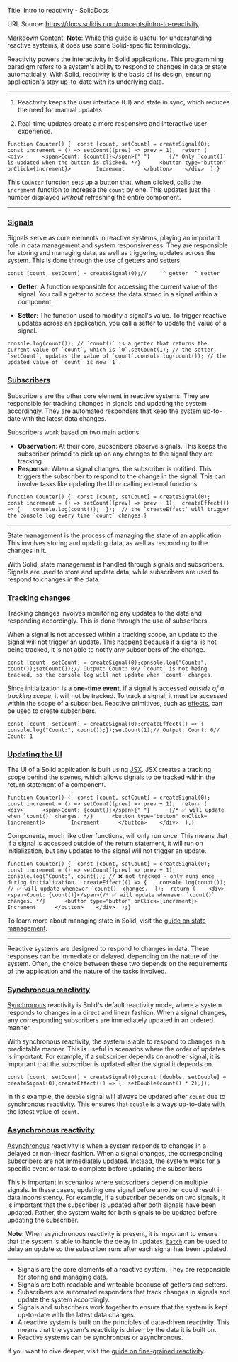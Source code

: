 Title: Intro to reactivity - SolidDocs

URL Source: https://docs.solidjs.com/concepts/intro-to-reactivity

Markdown Content:
**Note**: While this guide is useful for understanding reactive systems, it does use some Solid-specific terminology.

Reactivity powers the interactivity in Solid applications. This programming paradigm refers to a system's ability to respond to changes in data or state automatically. With Solid, reactivity is the basis of its design, ensuring application's stay up-to-date with its underlying data.

* * *

1.  Reactivity keeps the user interface (UI) and state in sync, which reduces the need for manual updates.
    
2.  Real-time updates create a more responsive and interactive user experience.
    

```
function Counter() {  const [count, setCount] = createSignal(0);  const increment = () => setCount((prev) => prev + 1);  return (    <div>      <span>Count: {count()}</span>{" "}      {/* Only `count()` is updated when the button is clicked. */}      <button type="button" onClick={increment}>        Increment      </button>    </div>  );}
```

This `Counter` function sets up a button that, when clicked, calls the `increment` function to increase the `count` by one. This updates just the number displayed _without_ refreshing the entire component.

* * *

### [Signals](https://docs.solidjs.com/concepts/intro-to-reactivity#signals)

Signals serve as core elements in reactive systems, playing an important role in data management and system responsiveness. They are responsible for storing and managing data, as well as triggering updates across the system. This is done through the use of getters and setters.

```
const [count, setCount] = createSignal(0);//     ^ getter  ^ setter
```

*   **Getter**: A function responsible for accessing the current value of the signal. You call a getter to access the data stored in a signal within a component.
    
*   **Setter**: The function used to modify a signal's value. To trigger reactive updates across an application, you call a setter to update the value of a signal.
    

```
console.log(count()); // `count()` is a getter that returns the current value of `count`, which is `0`.setCount(1); // the setter, `setCount`, updates the value of `count`.console.log(count()); // the updated value of `count` is now `1`.
```

### [Subscribers](https://docs.solidjs.com/concepts/intro-to-reactivity#subscribers)

Subscribers are the other core element in reactive systems. They are responsible for tracking changes in signals and updating the system accordingly. They are automated responders that keep the system up-to-date with the latest data changes.

Subscribers work based on two main actions:

*   **Observation**: At their core, subscribers observe signals. This keeps the subscriber primed to pick up on any changes to the signal they are tracking.
*   **Response**: When a signal changes, the subscriber is notified. This triggers the subscriber to respond to the change in the signal. This can involve tasks like updating the UI or calling external functions.

```
function Counter() {  const [count, setCount] = createSignal(0);  const increment = () => setCount((prev) => prev + 1);  createEffect(() => {    console.log(count());  });  // the `createEffect` will trigger the console log every time `count` changes.}
```

* * *

State management is the process of managing the state of an application. This involves storing and updating data, as well as responding to the changes in it.

With Solid, state management is handled through signals and subscribers. Signals are used to store and update data, while subscribers are used to respond to changes in the data.

### [Tracking changes](https://docs.solidjs.com/concepts/intro-to-reactivity#tracking-changes)

Tracking changes involves monitoring any updates to the data and responding accordingly. This is done through the use of subscribers.

When a signal is not accessed within a tracking scope, an update to the signal will not trigger an update. This happens because if a signal is not being tracked, it is not able to notify any subscribers of the change.

```
const [count, setCount] = createSignal(0);console.log("Count:", count());setCount(1);// Output: Count: 0// `count` is not being tracked, so the console log will not update when `count` changes.
```

Since initialization is a **one-time event**, if a signal is accessed _outside of a tracking scope_, it will not be tracked. To track a signal, it must be accessed within the scope of a subscriber. Reactive primitives, such as [effects](https://docs.solidjs.com/concepts/effects), can be used to create subscribers.

```
const [count, setCount] = createSignal(0);createEffect(() => {  console.log("Count:", count());});setCount(1);// Output: Count: 0//         Count: 1
```

### [Updating the UI](https://docs.solidjs.com/concepts/intro-to-reactivity#updating-the-ui)

The UI of a Solid application is built using [JSX](https://docs.solidjs.com/concepts/understanding-jsx). JSX creates a tracking scope behind the scenes, which allows signals to be tracked within the return statement of a component.

```
function Counter() {  const [count, setCount] = createSignal(0);  const increment = () => setCount((prev) => prev + 1);  return (    <div>      <span>Count: {count()}</span>{" "}      {/* ✅ will update when `count()` changes. */}      <button type="button" onClick={increment}>        Increment      </button>    </div>  );}
```

Components, much like other functions, will only run _once_. This means that if a signal is accessed outside of the return statement, it will run on initialization, but any updates to the signal will not trigger an update.

```
function Counter() {  const [count, setCount] = createSignal(0);  const increment = () => setCount((prev) => prev + 1);  console.log("Count:", count()); // ❌ not tracked - only runs once during initialization.  createEffect(() => {    console.log(count()); // ✅ will update whenever `count()` changes.  });  return (    <div>      <span>Count: {count()}</span>{/* ✅ will update whenever `count()` changes. */}      <button type="button" onClick={increment}>        Increment      </button>    </div>  );}
```

To learn more about managing state in Solid, visit the [guide on state management](https://docs.solidjs.com/guides/state-management).

* * *

Reactive systems are designed to respond to changes in data. These responses can be immediate or delayed, depending on the nature of the system. Often, the choice between these two depends on the requirements of the application and the nature of the tasks involved.

### [Synchronous reactivity](https://docs.solidjs.com/concepts/intro-to-reactivity#synchronous-reactivity)

[Synchronous](https://developer.mozilla.org/en-US/docs/Glossary/Synchronous) reactivity is Solid's default reactivity mode, where a system responds to changes in a direct and linear fashion. When a signal changes, any corresponding subscribers are immediately updated in an ordered manner.

With synchronous reactivity, the system is able to respond to changes in a predictable manner. This is useful in scenarios where the order of updates is important. For example, if a subscriber depends on another signal, it is important that the subscriber is updated after the signal it depends on.

```
const [count, setCount] = createSignal(0);const [double, setDouble] = createSignal(0);createEffect(() => {  setDouble(count() * 2);});
```

In this example, the `double` signal will always be updated after `count` due to synchronous reactivity. This ensures that `double` is always up-to-date with the latest value of `count`.

### [Asynchronous reactivity](https://docs.solidjs.com/concepts/intro-to-reactivity#asynchronous-reactivity)

[Asynchronous](https://developer.mozilla.org/en-US/docs/Glossary/Asynchronous) reactivity is when a system responds to changes in a delayed or non-linear fashion. When a signal changes, the corresponding subscribers are not immediately updated. Instead, the system waits for a specific event or task to complete before updating the subscribers.

This is important in scenarios where subscribers depend on multiple signals. In these cases, updating one signal before another could result in data inconsistency. For example, if a subscriber depends on two signals, it is important that the subscriber is updated after both signals have been updated. Rather, the system waits for both signals to be updated before updating the subscriber.

**Note:** When asynchronous reactivity is present, it is important to ensure that the system is able to handle the delay in updates. [`batch`](https://docs.solidjs.com/reference/reactive-utilities/batch) can be used to delay an update so the subscriber runs after each signal has been updated.

* * *

*   Signals are the core elements of a reactive system. They are responsible for storing and managing data.
*   Signals are both readable and writeable because of getters and setters.
*   Subscribers are automated responders that track changes in signals and update the system accordingly.
*   Signals and subscribers work together to ensure that the system is kept up-to-date with the latest data changes.
*   A reactive system is built on the principles of data-driven reactivity. This means that the system's reactivity is driven by the data it is built on.
*   Reactive systems can be synchronous or asynchronous.

If you want to dive deeper, visit the [guide on fine-grained reactivity](https://docs.solidjs.com/advanced-concepts/fine-grained-reactivity).
